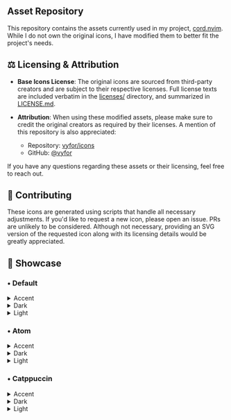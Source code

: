 ## Asset Repository 

This repository contains the assets currently used in my project, [cord.nvim](https://github.com/vyfor/cord.nvim). While I do not own the original icons, I have modified them to better fit the project's needs.  

## ⚖️ Licensing & Attribution

- **Base Icons License**:
  The original icons are sourced from third-party creators and are subject to their respective licenses.
  Full license texts are included verbatim in the [licenses/](https://github.com/vyfor/icons/tree/master/licenses) directory, and summarized in [LICENSE.md](LICENSE.md).

- **Attribution**:
  When using these modified assets, please make sure to credit the original creators as required by their licenses.
  A mention of this repository is also appreciated:
  - Repository: [vyfor/icons](https://github.com/vyfor/icons)
  - GitHub: [@vyfor](https://github.com/vyfor)

If you have any questions regarding these assets or their licensing, feel free to reach out.

## 🤝 Contributing

These icons are generated using scripts that handle all necessary adjustments. If you'd like to request a new icon, please open an issue. PRs are unlikely to be considered. Although not necessary, providing an SVG version of the requested icon along with its licensing details would be greatly appreciated.


<!-- ICON_SHOWCASE -->

<h2 id="showcase"> 🎨 Showcase</h2>
<h3> • Default</h3>
<details><summary>Accent</summary>
<img src='.github/showcase/default-accent.png' alt='default-accent' />
</details>
<details><summary>Dark</summary>
<img src='.github/showcase/default-dark.png' alt='default-dark' />
</details>
<details><summary>Light</summary>
<img src='.github/showcase/default-light.png' alt='default-light' />
</details>
<h3> • Atom</h3>
<details><summary>Accent</summary>
<img src='.github/showcase/atom-accent.png' alt='atom-accent' />
</details>
<details><summary>Dark</summary>
<img src='.github/showcase/atom-dark.png' alt='atom-dark' />
</details>
<details><summary>Light</summary>
<img src='.github/showcase/atom-light.png' alt='atom-light' />
</details>
<h3> • Catppuccin</h3>
<details><summary>Accent</summary>
<img src='.github/showcase/catppuccin-accent.png' alt='catppuccin-accent' />
</details>
<details><summary>Dark</summary>
<img src='.github/showcase/catppuccin-dark.png' alt='catppuccin-dark' />
</details>
<details><summary>Light</summary>
<img src='.github/showcase/catppuccin-light.png' alt='catppuccin-light' />
</details>

<!-- END_ICON_SHOWCASE -->
